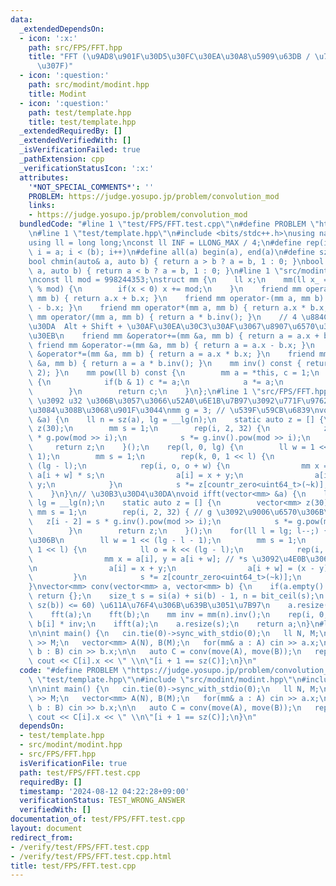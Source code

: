 ```yaml
---
data:
  _extendedDependsOn:
  - icon: ':x:'
    path: src/FPS/FFT.hpp
    title: "FFT (\u9AD8\u901F\u30D5\u30FC\u30EA\u30A8\u5909\u63DB / \u7573\u307F\u8FBC\
      \u307F)"
  - icon: ':question:'
    path: src/modint/modint.hpp
    title: Modint
  - icon: ':question:'
    path: test/template.hpp
    title: test/template.hpp
  _extendedRequiredBy: []
  _extendedVerifiedWith: []
  _isVerificationFailed: true
  _pathExtension: cpp
  _verificationStatusIcon: ':x:'
  attributes:
    '*NOT_SPECIAL_COMMENTS*': ''
    PROBLEM: https://judge.yosupo.jp/problem/convolution_mod
    links:
    - https://judge.yosupo.jp/problem/convolution_mod
  bundledCode: "#line 1 \"test/FPS/FFT.test.cpp\"\n#define PROBLEM \"https://judge.yosupo.jp/problem/convolution_mod\"\
    \n#line 1 \"test/template.hpp\"\n#include <bits/stdc++.h>\nusing namespace std;\n\
    using ll = long long;\nconst ll INF = LLONG_MAX / 4;\n#define rep(i, a, b) for(ll\
    \ i = a; i < (b); i++)\n#define all(a) begin(a), end(a)\n#define sz(a) ssize(a)\n\
    bool chmin(auto& a, auto b) { return a > b ? a = b, 1 : 0; }\nbool chmax(auto&\
    \ a, auto b) { return a < b ? a = b, 1 : 0; }\n#line 1 \"src/modint/modint.hpp\"\
    \nconst ll mod = 998244353;\nstruct mm {\n    ll x;\n    mm(ll x_ = 0) : x(x_\
    \ % mod) {\n        if(x < 0) x += mod;\n    }\n    friend mm operator+(mm a,\
    \ mm b) { return a.x + b.x; }\n    friend mm operator-(mm a, mm b) { return a.x\
    \ - b.x; }\n    friend mm operator*(mm a, mm b) { return a.x * b.x; }\n    friend\
    \ mm operator/(mm a, mm b) { return a * b.inv(); }\n    // 4 \u884C\u30B3\u30D4\
    \u30DA  Alt + Shift + \u30AF\u30EA\u30C3\u30AF\u3067\u8907\u6570\u30AB\u30FC\u30BD\
    \u30EB\n    friend mm &operator+=(mm &a, mm b) { return a = a.x + b.x; }\n   \
    \ friend mm &operator-=(mm &a, mm b) { return a = a.x - b.x; }\n    friend mm\
    \ &operator*=(mm &a, mm b) { return a = a.x * b.x; }\n    friend mm &operator/=(mm\
    \ &a, mm b) { return a = a * b.inv(); }\n    mm inv() const { return pow(mod -\
    \ 2); }\n    mm pow(ll b) const {\n        mm a = *this, c = 1;\n        while(b)\
    \ {\n            if(b & 1) c *= a;\n            a *= a;\n            b >>= 1;\n\
    \        }\n        return c;\n    }\n};\n#line 1 \"src/FPS/FFT.hpp\"\n// modint\
    \ \u3092 u32 \u306B\u3057\u3066\u52A0\u6E1B\u7B97\u3092\u771F\u9762\u76EE\u306B\
    \u3084\u308B\u3068\u901F\u3044\nmm g = 3; // \u539F\u59CB\u6839\nvoid fft(vector<mm>\
    \ &a) {\n    ll n = sz(a), lg = __lg(n);\n    static auto z = [] {\n        vector<mm>\
    \ z(30);\n        mm s = 1;\n        rep(i, 2, 32) {\n            z[i - 2] = s\
    \ * g.pow(mod >> i);\n            s *= g.inv().pow(mod >> i);\n        }\n   \
    \     return z;\n    }();\n    rep(l, 0, lg) {\n        ll w = 1 << (lg - l -\
    \ 1);\n        mm s = 1;\n        rep(k, 0, 1 << l) {\n            ll o = k <<\
    \ (lg - l);\n            rep(i, o, o + w) {\n                mm x = a[i], y =\
    \ a[i + w] * s;\n                a[i] = x + y;\n                a[i + w] = x -\
    \ y;\n            }\n            s *= z[countr_zero<uint64_t>(~k)];\n        }\n\
    \    }\n}\n// \u30B3\u30D4\u30DA\nvoid ifft(vector<mm> &a) {\n    ll n = sz(a),\
    \ lg = __lg(n);\n    static auto z = [] {\n        vector<mm> z(30);\n       \
    \ mm s = 1;\n        rep(i, 2, 32) { // g \u3092\u9006\u6570\u306B\n         \
    \   z[i - 2] = s * g.inv().pow(mod >> i);\n            s *= g.pow(mod >> i);\n\
    \        }\n        return z;\n    }();\n    for(ll l = lg; l--;) { // \u9006\u9806\
    \u306B\n        ll w = 1 << (lg - l - 1);\n        mm s = 1;\n        rep(k, 0,\
    \ 1 << l) {\n            ll o = k << (lg - l);\n            rep(i, o, o + w) {\n\
    \                mm x = a[i], y = a[i + w]; // *s \u3092\u4E0B\u306B\u79FB\u52D5\
    \n                a[i] = x + y;\n                a[i + w] = (x - y) * s;\n   \
    \         }\n            s *= z[countr_zero<uint64_t>(~k)];\n        }\n    }\n\
    }\nvector<mm> conv(vector<mm> a, vector<mm> b) {\n    if(a.empty() || b.empty())\
    \ return {};\n    size_t s = si(a) + si(b) - 1, n = bit_ceil(s);\n    // if(min(sz(a),\
    \ sz(b)) <= 60) \u611A\u76F4\u306B\u639B\u3051\u7B97\n    a.resize(n);\n    b.resize(n);\n\
    \    fft(a);\n    fft(b);\n    mm inv = mm(n).inv();\n    rep(i, 0, n) a[i] *=\
    \ b[i] * inv;\n    ifft(a);\n    a.resize(s);\n    return a;\n}\n#line 5 \"test/FPS/FFT.test.cpp\"\
    \n\nint main() {\n   cin.tie(0)->sync_with_stdio(0);\n   ll N, M;\n   cin >> N\
    \ >> M;\n   vector<mm> A(N), B(M);\n   for(mm& a : A) cin >> a.x;\n   for(mm&\
    \ b : B) cin >> b.x;\n\n   auto C = conv(move(A), move(B));\n   rep(i, 0, sz(C))\
    \ cout << C[i].x << \" \\n\"[i + 1 == sz(C)];\n}\n"
  code: "#define PROBLEM \"https://judge.yosupo.jp/problem/convolution_mod\"\n#include\
    \ \"test/template.hpp\"\n#include \"src/modint/modint.hpp\"\n#include \"src/FPS/FFT.hpp\"\
    \n\nint main() {\n   cin.tie(0)->sync_with_stdio(0);\n   ll N, M;\n   cin >> N\
    \ >> M;\n   vector<mm> A(N), B(M);\n   for(mm& a : A) cin >> a.x;\n   for(mm&\
    \ b : B) cin >> b.x;\n\n   auto C = conv(move(A), move(B));\n   rep(i, 0, sz(C))\
    \ cout << C[i].x << \" \\n\"[i + 1 == sz(C)];\n}\n"
  dependsOn:
  - test/template.hpp
  - src/modint/modint.hpp
  - src/FPS/FFT.hpp
  isVerificationFile: true
  path: test/FPS/FFT.test.cpp
  requiredBy: []
  timestamp: '2024-08-12 04:22:28+09:00'
  verificationStatus: TEST_WRONG_ANSWER
  verifiedWith: []
documentation_of: test/FPS/FFT.test.cpp
layout: document
redirect_from:
- /verify/test/FPS/FFT.test.cpp
- /verify/test/FPS/FFT.test.cpp.html
title: test/FPS/FFT.test.cpp
---
```

